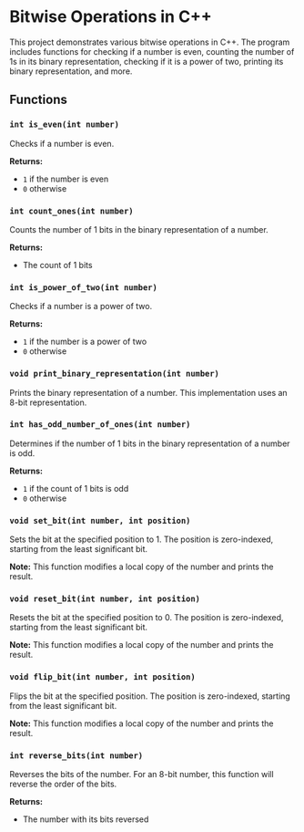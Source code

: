 # Bitwise Operations in C++

This project demonstrates various bitwise operations in C++. The program includes functions for checking if a number is even, counting the number of 1s in its binary representation, checking if it is a power of two, printing its binary representation, and more.

## Functions

### `int is_even(int number)`

Checks if a number is even.

**Returns:**
- `1` if the number is even
- `0` otherwise

### `int count_ones(int number)`

Counts the number of 1 bits in the binary representation of a number.

**Returns:**
- The count of 1 bits

### `int is_power_of_two(int number)`

Checks if a number is a power of two.

**Returns:**
- `1` if the number is a power of two
- `0` otherwise

### `void print_binary_representation(int number)`

Prints the binary representation of a number. This implementation uses an 8-bit representation.

### `int has_odd_number_of_ones(int number)`

Determines if the number of 1 bits in the binary representation of a number is odd.

**Returns:**
- `1` if the count of 1 bits is odd
- `0` otherwise

### `void set_bit(int number, int position)`

Sets the bit at the specified position to 1. The position is zero-indexed, starting from the least significant bit.

**Note:** This function modifies a local copy of the number and prints the result.

### `void reset_bit(int number, int position)`

Resets the bit at the specified position to 0. The position is zero-indexed, starting from the least significant bit.

**Note:** This function modifies a local copy of the number and prints the result.

### `void flip_bit(int number, int position)`

Flips the bit at the specified position. The position is zero-indexed, starting from the least significant bit.

**Note:** This function modifies a local copy of the number and prints the result.

### `int reverse_bits(int number)`

Reverses the bits of the number. For an 8-bit number, this function will reverse the order of the bits.

**Returns:**
- The number with its bits reversed